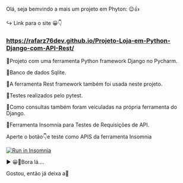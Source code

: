 Olá, seja bemvindo a mais um projeto em Phyton:
😉👍

↪ Link para o site 😀👇

### https://rafarz76dev.github.io/Projeto-Loja-em-Python-Django-com-API-Rest/

🚀Projeto com uma ferramenta Python framework Django no Pycharm.

🚀Banco de dados Sqlite.

🚀A ferramenta Rest framework também foi usada neste projeto.

🚀Testes realizados pelo pytest.

🚀Como consultas também foram veiculadas na própria ferramenta do Django.

🚀Ferramenta Insomnia para Testes de Requisições de API.

Aperte o botão👇e teste como APIS da ferramenta Insomnia


<a href="https://insomnia.rest/run/?label=Test%20API1&uri=https%3A%2F%2Fraw.githubusercontent.com%2FRAFARZ76%2FProjetoLojaDjango%2Fmaster%2Frequisicoesinsomnia1.json" target="_blank"><img src="https://insomnia.rest/images/run.svg" alt="Run in Insomnia"></a>


▶ 😀👀Bora lá....

Gostou, então já deixa a🌟

